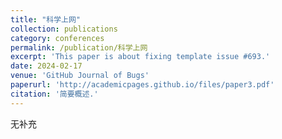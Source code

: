 ```yaml
---
title: "科学上网"
collection: publications
category: conferences
permalink: /publication/科学上网
excerpt: 'This paper is about fixing template issue #693.'
date: 2024-02-17
venue: 'GitHub Journal of Bugs'
paperurl: 'http://academicpages.github.io/files/paper3.pdf'
citation: '简要概述.'
---
```

无补充
